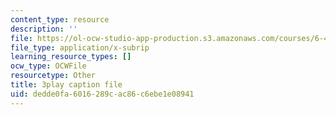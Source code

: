 ```yaml
---
content_type: resource
description: ''
file: https://ol-ocw-studio-app-production.s3.amazonaws.com/courses/6-451-principles-of-digital-communication-ii-spring-2005/dedde0fa6016289cac86c6ebe1e08941_vXB3QmTg8YQ.srt
file_type: application/x-subrip
learning_resource_types: []
ocw_type: OCWFile
resourcetype: Other
title: 3play caption file
uid: dedde0fa-6016-289c-ac86-c6ebe1e08941
---
```

